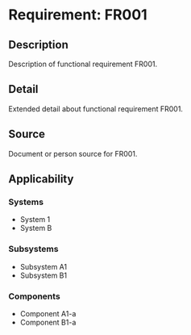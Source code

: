 # Requirement: FR001

## Description
Description of functional requirement FR001.

## Detail
Extended detail about functional requirement FR001.

## Source
Document or person source for FR001.

## Applicability
### Systems
- System 1
- System B

### Subsystems
- Subsystem A1
- Subsystem B1

### Components
- Component A1-a
- Component B1-a
